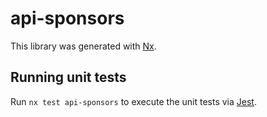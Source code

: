 # api-sponsors

This library was generated with [Nx](https://nx.dev).

## Running unit tests

Run `nx test api-sponsors` to execute the unit tests via [Jest](https://jestjs.io).
